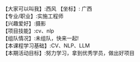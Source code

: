 【大家可以叫我】:西风 
【坐标】: 广西    
【专业/职业】:实施工程师    
【兴趣爱好】:摄影    
【项目技能】:cv、nlp    
【组队情况】:未组队，快来一起!    
【本课程学习基础】:CV、NLP、LLM    
【本期活动目标】:努力学习，拿到优秀学员，做出好项目
